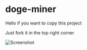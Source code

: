 # doge-miner
Hello if you want to copy this project

Just fork it in the top right corner


<img src="favicon.ico" alt="Screenshot">
